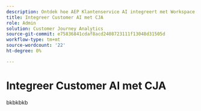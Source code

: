```yaml
---
description: Ontdek hoe AEP Klantenservice AI integreert met Workspace in CJA.
title: Integreer Customer AI met CJA
role: Admin
solution: Customer Journey Analytics
source-git-commit: e75836841cdaf8acd2408723111f13048d31505d
workflow-type: tm+mt
source-wordcount: '22'
ht-degree: 0%

---
```



# Integreer Customer AI met CJA

bkbkbkb

